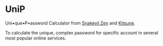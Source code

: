 # UniP

Uni•que•P•assword Calculator from [Snakevil Zen](https://snakevil.in/) and [Kitsune](http://jtails.com/).

To calculate the unique, complex password for specific account in several most popular online services.